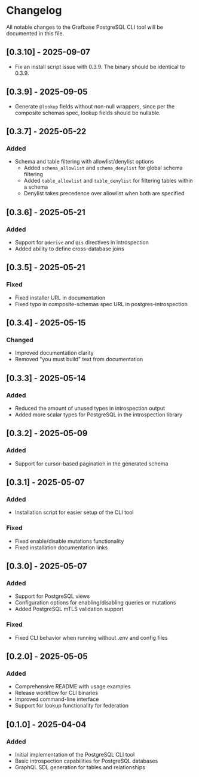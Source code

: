 # Changelog

All notable changes to the Grafbase PostgreSQL CLI tool will be documented in this file.

## [0.3.10] - 2025-09-07

- Fix an install script issue with 0.3.9. The binary should be identical to 0.3.9.

## [0.3.9] - 2025-09-05

- Generate `@lookup` fields without non-null wrappers, since per the composite schemas spec, lookup fields should be nullable.

## [0.3.7] - 2025-05-22

### Added
- Schema and table filtering with allowlist/denylist options
  - Added `schema_allowlist` and `schema_denylist` for global schema filtering
  - Added `table_allowlist` and `table_denylist` for filtering tables within a schema
  - Denylist takes precedence over allowlist when both are specified

## [0.3.6] - 2025-05-21

### Added
- Support for `@derive` and `@is` directives in introspection
- Added ability to define cross-database joins

## [0.3.5] - 2025-05-21

### Fixed
- Fixed installer URL in documentation
- Fixed typo in composite-schemas spec URL in postgres-introspection

## [0.3.4] - 2025-05-15

### Changed
- Improved documentation clarity
- Removed "you must build" text from documentation

## [0.3.3] - 2025-05-14

### Added
- Reduced the amount of unused types in introspection output
- Added more scalar types for PostgreSQL in the introspection library

## [0.3.2] - 2025-05-09

### Added
- Support for cursor-based pagination in the generated schema

## [0.3.1] - 2025-05-07

### Added
- Installation script for easier setup of the CLI tool

### Fixed
- Fixed enable/disable mutations functionality
- Fixed installation documentation links

## [0.3.0] - 2025-05-07

### Added
- Support for PostgreSQL views
- Configuration options for enabling/disabling queries or mutations
- Added PostgreSQL mTLS validation support

### Fixed
- Fixed CLI behavior when running without .env and config files

## [0.2.0] - 2025-05-05

### Added
- Comprehensive README with usage examples
- Release workflow for CLI binaries
- Improved command-line interface
- Support for lookup functionality for federation

## [0.1.0] - 2025-04-04

### Added
- Initial implementation of the PostgreSQL CLI tool
- Basic introspection capabilities for PostgreSQL databases
- GraphQL SDL generation for tables and relationships
